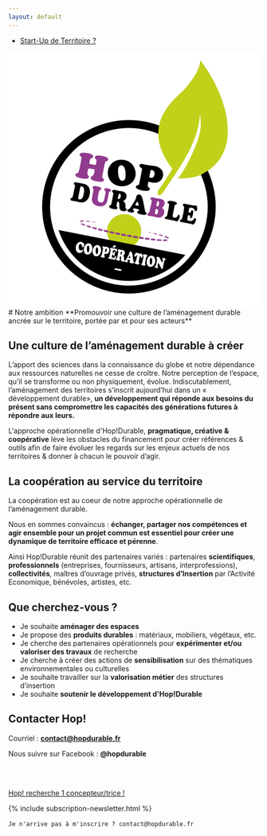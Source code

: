```yaml
---
layout: default
---
```


<section class="center">
  <nav class="site-nav">
    <ul>
      <li><a href="/hop-durable-gouvernance.html" class="button button--action">Start-Up de Territoire ?</a></li>
    </ul>
  </nav>
  <img src="assets/images/logo_hop_amenagement_durable_nov2.svg" alt="Logo de Hop durable">
  <br>
    
  <div class="bottom">  
    
  </div>
</section>


 
<section markdown="1" class="center">
# Notre ambition
**Promouvoir une culture de l’aménagement durable ancrée sur le territoire, portée par et pour ses acteurs**
<br>

</section>
 
 
<section markdown="1">

# Une culture de l’aménagement durable à créer

L’apport des sciences dans la connaissance du globe et notre dépendance aux ressources naturelles ne cesse de croître. Notre perception de l’espace, qu’il se transforme ou non physiquement, évolue. Indiscutablement, l’aménagement des territoires s’inscrit aujourd’hui dans un « développement durable», **un développement qui réponde aux besoins du présent sans compromettre les capacités des générations futures à répondre aux leurs.**

L'approche opérationnelle d'Hop!Durable, **pragmatique, créative & coopérative** lève les obstacles du financement pour créer références & outils afin de faire évoluer les regards sur les enjeux actuels de nos territoires & donner à chacun le pouvoir d’agir.
</section>

<section markdown="1">

# La coopération au service du territoire

La coopération est au coeur de notre approche opérationnelle de l’aménagement durable.

Nous en sommes convaincus : **échanger, partager nos compétences et agir ensemble pour un projet commun est essentiel pour créer une dynamique de territoire efficace et pérenne**.

Ainsi Hop!Durable réunit des partenaires variés : partenaires **scientifiques**, **professionnels** (entreprises, fournisseurs, artisans, interprofessions), **collectivités**, maîtres d’ouvrage privés, **structures d’Insertion** par l’Activité Economique, bénévoles, artistes, etc.
</section>
  
<section markdown="1">

# Que cherchez-vous ?

  - Je souhaite **aménager des espaces**
  - Je propose des **produits durables** : matériaux, mobiliers, végétaux, etc.
  - Je cherche des partenaires opérationnels pour **expérimenter et/ou valoriser des travaux** de recherche
  - Je cherche à créer des actions de **sensibilisation** sur des thématiques environnementales ou culturelles
  - Je souhaite travailler sur la **valorisation métier** des structures d’insertion
  - Je souhaite **soutenir le développement d'Hop!Durable**

</section>

<section markdown="1" class="center">

# Contacter Hop!
Courriel : **contact@hopdurable.fr**

Nous suivre sur Facebook : **@hopdurable**

<br>
<br>
<p class="center">
  <a href="assets/pdf/hop-durable_recherche_concepteur_2.pdf" class="button">Hop! recherche 1 concepteur/trice ! </a>
</p>
  
</section>    

<section>
  {% include subscription-newsletter.html %}  
    
    Je n'arrive pas à m'inscrire ? contact@hopdurable.fr
  
</section>
